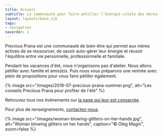 ```yaml
---
title: Accueil
subtitle: La communauté pour faire pétiller l’énergie vitale des mères actives
layout: layouts/base.njk
tags:
- navigation
navorder: 1
---
```


<p class="intro">
Precious Prana est une communauté de bien-être qui permet aux mères actives de se ressourcer, de savoir auto-gérer leur énergie et réussir l'équilibre entre vie personnelle, professionnelle et familiale.
</p>

Pendant les vacances d'été, nous n'organisons pas d'atelier. Nous allons pétiller avec famille et amis(e)s. Puis nous vous préparons une rentrée avec plein de propositions pour vous faire pétiller également.

{% image src="/images/2019-07-precious-prana-summer.png", alt="Les conseils Precious Prana pour profiter de l'été" %}

Retrouvez tous nos événements sur [la page qui leur est consacrée](/evenements/).

Pour plus de renseignements, [contactez-nous](/contact/).

{% image src="/images/woman-blowing-glitters-on-her-hands.jpg", alt="Woman blowing glitters on her hands", caption="© Oleg Magni", zoom=false %}